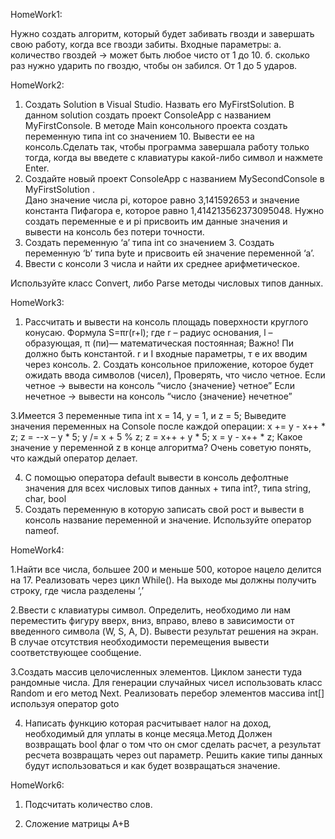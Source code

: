 HomeWork1:

Нужно создать алгоритм, который будет забивать гвозди и завершать свою работу, когда все гвозди забиты.
	Входные параметры:
		а. количество гвоздей -> может быть любое чисто от 1 до 10.
		б. сколько раз нужно ударить по гвоздю, чтобы он забился. От 1 до 5 ударов.

  HomeWork2:  
1. Создать Solution в Visual Studio. Назвать его MyFirstSolution. В данном solution создать проект ConsoleApp с названием MyFirstConsole. В методе Main консольного проекта создать переменную типа int со значением 10. Вывести ее на консоль.Сделать так, чтобы программа завершала работу только тогда, когда вы введете с клавиатуры какой-либо символ и нажмете Enter.
2. Создайте новый проект ConsoleApp с названием MySecondConsole в MyFirstSolution .  
Дано значение числа pi, которое равно 3,141592653 и значение константа Пифагора е, которое  равно 1,414213562373095048. Нужно создать переменные e и pi присвоить им данные значения и вывести на консоль без потери точности.
3. Создать переменную ‘a’ типа int со значением 3. Создать переменную ‘b’ типа byte и присвоить ей значение переменной ‘a’.
4. Ввести с консоли 3 числа и найти их среднее арифметическое.

Используйте класс Convert, либо Parse методы числовых типов данных.

HomeWork3:


1.  Рассчитать и вывести на консоль площадь поверхности круглого конусаю.
Формула S=πr(r+l);
где r – радиус основания, l – образующая, π (пи)— математическая постоянная;
Важно! Πи должно быть константой. r и I входные параметры, т е их вводим через консоль.
      2. Создать консольное приложение, которое будет ожидать ввода символов (чисел),
Проверять, что число четное.
  Если четное -> вывести на консоль “число {значение} четное”
  Если нечетное -> вывести на консоль “число {значение} нечетное”

3.Имеется 3 переменные типа int x = 14, y = 1, и z = 5; 
Выведите значения переменных на Console после каждой операции:
x += y - x++ * z; 
z = --x – y * 5; 
y /= x + 5 % z; 
z = x++ + y * 5; 
x = y - x++ * z; 
Какое значение у переменной z в конце алгоритма? Очень советую понять, что каждый оператор делает.

4.  С помощью оператора default вывести в консоль дефолтные значения для всех числовых типов данных + типа  int?, типа string, char, bool
5.  Создать переменную в которую записать свой рост и вывести в консоль название переменной и значение. Используйте оператор nameof.

HomeWork4:


1.Найти все числа, большее 200 и меньше 500, которое нацело делится на 17. 
Реализовать через цикл While(). На выходе мы должны получить строку, где числа разделены ‘,’

2.Ввести с клавиатуры символ. Определить, необходимо ли нам переместить фигуру вверх, вниз, вправо, 
влево в зависимости от введенного символа (W, S, A, D). Вывести результат решения на экран. 
В случае отсутствия необходимости перемещения вывести соответствующее сообщение.

3.Создать массив целочисленных элементов. Циклом занести туда рандомные числа.
Для генерации случайных чисел использовать класс Random и его метод Next.
Реализовать перебор элементов массива int[] используя оператор goto

4. Написать функцию которая расчитывает налог на доход, необходимый для уплаты в конце месяца.Метод 
Должен возвращать bool флаг о том что он смог сделать расчет, а результат ресчета возвращать через out параметр. Решить какие типы данных будут использоваться и как будет возвращаться значение.


HomeWork6:
1. Подсчитать количество слов.

2. Сложение матрицы A+B


